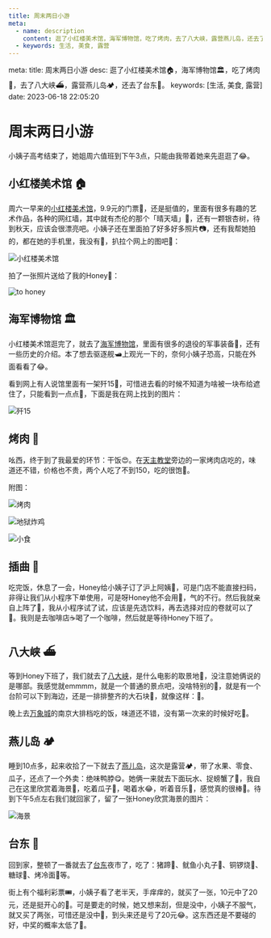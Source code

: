 ```yaml
---
title: 周末两日小游
meta:
  - name: description
    content: 逛了小红楼美术馆，海军博物馆，吃了烤肉，去了八大峡，露营燕儿岛，还去了台东。
  - keywords: 生活, 美食, 露营
---
```


<route lang="yaml">
meta:
  title: 周末两日小游
  desc: 逛了小红楼美术馆🏠，海军博物馆🏛️，吃了烤肉🍖，去了八大峡⛴️，露营燕儿岛🏕️，还去了台东🌃。
  keywords: [生活, 美食, 露营]
  date: 2023-06-18 22:05:20
</route>

# 周末两日小游

小姨子高考结束了，她姐周六值班到下午3点，只能由我带着她来先逛逛了😂。

## 小红楼美术馆 🏠

周六一早来的[小红楼美术馆](https://surl.amap.com/L4GpJ9QcSl)，9.9元的门票🎫，还是挺值的，里面有很多有趣的艺术作品，各种的网红墙，其中就有杰伦的那个「晴天墙」🤩，还有一颗银杏树，待到秋天，应该会很漂亮吧。小姨子还在里面拍了好多好多照片📷，还有我帮她拍的，都在她的手机里，我没有🤪，扒拉个网上的图吧🤣：

![小红楼美术馆](./images/0.png)

拍了一张照片送给了我的Honey🥹：

![to honey](./images/1.png)

## 海军博物馆 🏛️

小红楼美术馆逛完了，就去了[海军博物馆](https://surl.amap.com/106F4EiF4MO)，里面有很多的退役的军事装备🔱，还有一些历史的介绍。本了想去驱逐舰🛥️上观光一下的，奈何小姨子恐高，只能在外面看看了😂。

看到网上有人说馆里面有一架歼15🚀，可惜进去看的时候不知道为啥被一块布给遮住了，只能看到一点点🤔，下面是我在网上找到的图片：

![歼15](./images/2.png)

## 烤肉 🍖

吆西，终于到了我最爱的环节：干饭😍。在[天主教堂](https://surl.amap.com/5q2L6mSDcWJ)旁边的一家烤肉店吃的，味道还不错，价格也不贵，两个人吃了不到150，吃的很饱🤤。

附图：

![烤肉](./images/3.png)

![地狱炸鸡](./images/4.png)

![小食](./images/5.png)

## 插曲 🙈

吃完饭，休息了一会，Honey给小姨子订了沪上阿姨🥤，可是门店不能直接扫码，非得让我们从小程序下单使用，可是呀Honey他不会用🫣，气的不行。然后我就亲自上阵了🤗，我从小程序试了试，应该是先选饮料，再去选择对应的卷就可以了🙊。我则是去咖啡店☕️喝了一个咖啡，然后就是等待Honey下班了。

## 八大峡 ⛴️

等到Honey下班了，我们就去了[八大峡](https://surl.amap.com/1bHpbx8fa1w)，是什么电影的取景地🧐，没注意她俩说的是哪部。我感觉就emmmm，就是一个普通的景点吧，没啥特别的🫣，就是有一个台阶可以下到海边，还是一排排整齐的大石块🤪，就像这样：🎹。

晚上去[万象城](https://surl.amap.com/1J1PpBFzgiO)的南京大排档吃的饭，味道还不错，没有第一次来的时候好吃😬。

## 燕儿岛 🏕️

睡到10点多，起来收拾了一下就去了[燕儿岛](https://surl.amap.com/4vfYusig2oB)，这次是露营🏕️，带了水果、零食、瓜子，还点了一个外卖：绝味鸭脖😋。她俩一来就去下面玩水、捉螃蟹了🦀，我自己在这里欣赏着海景🌊，吃着瓜子🥜，喝着水😂，听着音乐🎵，感觉真的很棒🤩。待到下午5点左右我们就回家了，留了一张Honey欣赏海景的图片：

![海景](./images/6.png)

## 台东 🌃

回到家，整顿了一番就去了[台东](https://surl.amap.com/QlkmaS1t37U)夜市了，吃了：猪蹄🍗、鱿鱼小丸子🦑、铜锣烧🥞、糖球🍡、烤冷面🍜等。

街上有个福利彩票🎟️，小姨子看了老半天，手痒痒的，就买了一张，10元中了20元，还是挺开心的🤣。可是要走的时候，她又想来刮，但是没中，小姨子不服气，就又买了两张，可惜还是没中🤣，到头来还是亏了20元😂。这东西还是不要碰的好，中奖的概率太低了🤪。
